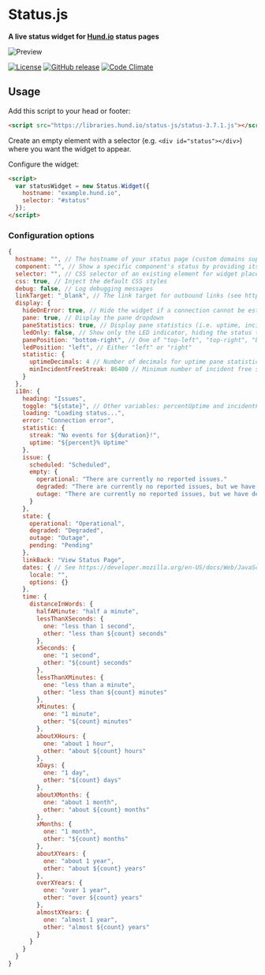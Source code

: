 # Status.js
**A live status widget for [Hund.io](https://hund.io/?ref=oss) status pages**

![Preview](https://libraries.hund.io/status-js/preview.png)

[![License](https://img.shields.io/github/license/hundio/status.js.svg?maxAge=2592000)](https://github.com/hundio/status.js/blob/master/LICENSE) [![GitHub release](https://img.shields.io/github/release/hundio/status.js.svg?maxAge=2592000)](https://github.com/hundio/status.js/releases) [![Code Climate](https://img.shields.io/codeclimate/github/hundio/status.js.svg?maxAge=2592000)](https://codeclimate.com/github/hundio/status.js)


## Usage

Add this script to your head or footer:

```html
<script src="https://libraries.hund.io/status-js/status-3.7.1.js"></script>
```

Create an empty element with a selector (e.g. `<div id="status"></div>`) where you want the widget to appear.

Configure the widget:

```html
<script>
  var statusWidget = new Status.Widget({
    hostname: "example.hund.io",
    selector: "#status"
  });
</script>
```

### Configuration options

```javascript
{
  hostname: "", // The hostname of your status page (custom domains supported)
  component: "", // Show a specific component's status by providing its id
  selector: "", // CSS selector of an existing element for widget placement
  css: true, // Inject the default CSS styles
  debug: false, // Log debugging messages
  linkTarget: "_blank", // The link target for outbound links (see https://developer.mozilla.org/en-US/docs/Web/HTML/Element/a#attr-target)
  display: {
    hideOnError: true, // Hide the widget if a connection cannot be established
    pane: true, // Display the pane dropdown
    paneStatistics: true, // Display pane statistics (i.e. uptime, incident-free streak)
    ledOnly: false, // Show only the LED indicator, hiding the status text
    panePosition: "bottom-right", // One of "top-left", "top-right", "bottom-left", "bottom-right"
    ledPosition: "left", // Either "left" or "right"
    statistic: {
      uptimeDecimals: 4 // Number of decimals for uptime pane statistic
      minIncidentFreeStreak: 86400 // Minimum number of incident free streak seconds required to display
    }
  },
  i18n: {
    heading: "Issues",
    toggle: "${state}", // Other variables: percentUptime and incidentFreeStreak
    loading: "Loading status...",
    error: "Connection error",
    statistic: {
      streak: "No events for ${duration}!",
      uptime: "${percent}% Uptime"
    },
    issue: {
      scheduled: "Scheduled",
      empty: {
        operational: "There are currently no reported issues."
        degraded: "There are currently no reported issues, but we have detected that at least one component is degraded."
        outage: "There are currently no reported issues, but we have detected outages on at least one component."
      }
    },
    state: {
      operational: "Operational",
      degraded: "Degraded",
      outage: "Outage",
      pending: "Pending"
    },
    linkBack: "View Status Page",
    dates: { // See https://developer.mozilla.org/en-US/docs/Web/JavaScript/Reference/Global_Objects/Date/toLocaleString#Parameters
      locale: "",
      options: {}
    },
    time: {
      distanceInWords: {
        halfAMinute: "half a minute",
        lessThanXSeconds: {
          one: "less than 1 second",
          other: "less than ${count} seconds"
        },
        xSeconds: {
          one: "1 second",
          other: "${count} seconds"
        },
        lessThanXMinutes: {
          one: "less than a minute",
          other: "less than ${count} minutes"
        },
        xMinutes: {
          one: "1 minute",
          other: "${count} minutes"
        },
        aboutXHours: {
          one: "about 1 hour",
          other: "about ${count} hours"
        },
        xDays: {
          one: "1 day",
          other: "${count} days"
        },
        aboutXMonths: {
          one: "about 1 month",
          other: "about ${count} months"
        },
        xMonths: {
          one: "1 month",
          other: "${count} months"
        },
        aboutXYears: {
          one: "about 1 year",
          other: "about ${count} years"
        },
        overXYears: {
          one: "over 1 year",
          other: "over ${count} years"
        },
        almostXYears: {
          one: "almost 1 year",
          other: "almost ${count} years"
        }
      }
    }
  }
}
```
